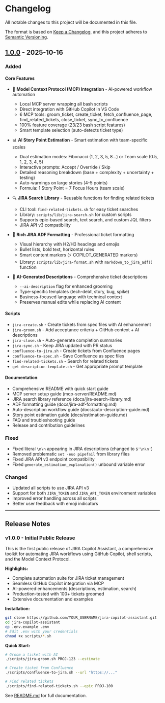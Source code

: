 # Changelog

All notable changes to this project will be documented in this file.

The format is based on [Keep a Changelog](https://keepachangelog.com/en/1.0.0/),
and this project adheres to [Semantic Versioning](https://semver.org/spec/v2.0.0.html).

## [1.0.0] - 2025-10-16

### Added

#### Core Features
- 🔌 **Model Context Protocol (MCP) Integration** - AI-powered workflow automation
  - Local MCP server wrapping all bash scripts
  - Direct integration with GitHub Copilot in VS Code
  - 6 MCP tools: groom_ticket, create_ticket, fetch_confluence_page, find_related_tickets, close_ticket, sync_to_confluence
  - 100% feature coverage (23/23 bash script features)
  - Smart template selection (auto-detects ticket type)

- 📊 **AI Story Point Estimation** - Smart estimation with team-specific scales
  - Dual estimation modes: Fibonacci (1, 2, 3, 5, 8...) or Team scale (0.5, 1, 2, 3, 4, 5)
  - Interactive prompts: Accept / Override / Skip
  - Detailed reasoning breakdown (base + complexity + uncertainty + testing)
  - Auto-warnings on large stories (4-5 points)
  - Formula: 1 Story Point = 7 Focus Hours (team scale)

- 🔍 **JIRA Search Library** - Reusable functions for finding related tickets
  - CLI tool: `find-related-tickets.sh` for easy ticket searches
  - Library: `scripts/lib/jira-search.sh` for custom scripts
  - Supports epic-based search, text search, and custom JQL filters
  - JIRA API v3 compatibility

- 🎨 **Rich JIRA ADF Formatting** - Professional ticket formatting
  - Visual hierarchy with H2/H3 headings and emojis
  - Bullet lists, bold text, horizontal rules
  - Smart content markers (⚡ COPILOT_GENERATED markers)
  - Library: `scripts/lib/jira-format.sh` with `markdown_to_jira_adf()` function

- 📝 **AI-Generated Descriptions** - Comprehensive ticket descriptions
  - `--ai-description` flag for enhanced grooming
  - Type-specific templates (tech-debt, story, bug, spike)
  - Business-focused language with technical context
  - Preserves manual edits while replacing AI content

#### Scripts
- `jira-create.sh` - Create tickets from spec files with AI enhancement
- `jira-groom.sh` - Add acceptance criteria + GitHub context + AI descriptions
- `jira-close.sh` - Auto-generate completion summaries
- `jira-sync.sh` - Keep JIRA updated with PR status
- `confluence-to-jira.sh` - Create tickets from Confluence pages
- `confluence-to-spec.sh` - Save Confluence as spec files
- `find-related-tickets.sh` - Search for related tickets
- `get-description-template.sh` - Get appropriate prompt template

#### Documentation
- Comprehensive README with quick start guide
- MCP server setup guide (mcp-server/README.md)
- JIRA search library reference (docs/jira-search-library.md)
- ADF formatting guide (docs/jira-adf-formatting.md)
- Auto-description workflow guide (docs/auto-description-guide.md)
- Story point estimation guide (docs/estimation-guide.md)
- FAQ and troubleshooting guide
- Release and contribution guidelines

### Fixed
- Fixed literal `\n\n` appearing in JIRA descriptions (changed to `$'\n\n'`)
- Removed problematic `set -euo pipefail` from library files
- Fixed JIRA API v3 endpoint compatibility
- Fixed `generate_estimation_explanation()` unbound variable error

### Changed
- Updated all scripts to use JIRA API v3
- Support for both `JIRA_TOKEN` and `JIRA_API_TOKEN` environment variables
- Improved error handling across all scripts
- Better user feedback with emoji indicators

---

## Release Notes

### v1.0.0 - Initial Public Release

This is the first public release of JIRA Copilot Assistant, a comprehensive toolkit for automating JIRA workflows using GitHub Copilot, shell scripts, and the Model Context Protocol.

**Highlights:**
- Complete automation suite for JIRA ticket management
- Seamless GitHub Copilot integration via MCP
- AI-powered enhancements (descriptions, estimation, search)
- Production-tested with 100+ tickets groomed
- Extensive documentation and examples

**Installation:**
```bash
git clone https://github.com/YOUR_USERNAME/jira-copilot-assistant.git
cd jira-copilot-assistant
cp .env.example .env
# Edit .env with your credentials
chmod +x scripts/*.sh
```

**Quick Start:**
```bash
# Groom a ticket with AI
./scripts/jira-groom.sh PROJ-123 --estimate

# Create ticket from Confluence
./scripts/confluence-to-jira.sh --url "https://..."

# Find related tickets
./scripts/find-related-tickets.sh --epic PROJ-100
```

See [README.md](README.md) for full documentation.

[1.0.0]: https://github.com/YOUR_USERNAME/jira-copilot-assistant/releases/tag/v1.0.0
